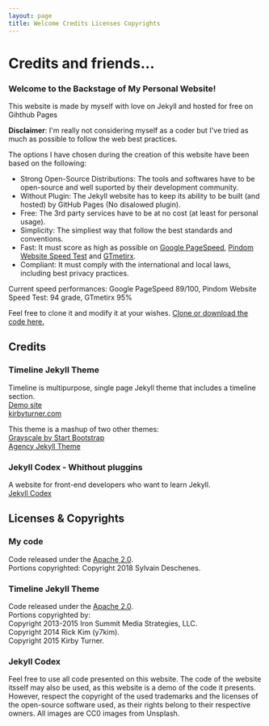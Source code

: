 ```yaml
---
layout: page
title: Welcome Credits Licenses Copyrights
---
```

# Credits and friends...  
### Welcome to the Backstage of My Personal Website!

This website is made by myself with love on Jekyll and hosted for free on Gihthub Pages 
  
**Disclaimer**: I'm really not considering myself as a coder but I've tried as much as possible to follow the web best practices.  
  
The options I have chosen during the creation of this website have been based on the following:  
  
 - Strong Open-Source Distributions: The tools and softwares have to be open-source and well suported by their development community.  
 - Without Plugin: The Jekyll website has to keep its ability to be built (and hosted) by GitHub Pages (No disalowed plugin).  
 - Free: The 3rd party services have to be at no cost (at least for personal usage).  
 - Simplicity: The simpliest way that follow the best standards and conventions.  
 - Fast: It must score as high as possible on [Google PageSpeed](https://developers.google.com/speed/pagespeed/insights), [Pindom Website Speed Test](https://tools.pingdom.com) and [GTmetirx](https://gtmetrix.com).
 - Compliant: It must comply with the international and local laws, including best privacy practices.  
  
  
Current speed performances: Google PageSpeed 89/100, Pindom Website Speed Test: 94 grade, GTmetirx 95%
  
Feel free to clone it and modify it at your wishes. [Clone or download the code here.](https://github.com/sylvaindeschenes/sylvaindeschenes.github.io)  

## Credits

### Timeline Jekyll Theme

Timeline is multipurpose, single page Jekyll theme that includes a timeline section.  
[Demo site](http://kirbyt.github.io/timeline-jekyll-theme)  
[kirbyturner.com](http://www.kirbyturner.com)  
  
This theme is a mashup of two other themes:  
[Grayscale by Start Bootstrap](https://jeromelachaud.github.io/grayscale-theme/)  
[Agency Jekyll Theme](https://y7kim.github.io/agency-jekyll-theme/)  
  
  
### Jekyll Codex - Whithout pluggins

A website for front-end developers who want to learn Jekyll.  
[Jekyll Codex](https://jekyllcodex.org)  

## Licenses & Copyrights

### My code
Code released under the [Apache 2.0](https://github.com/sylvaindeschenes/sylvaindeschenes.github.io/LICENSE).  
Portions copyrighted: Copyright 2018 Sylvain Deschenes.  

### Timeline Jekyll Theme
Code released under the [Apache 2.0](https://github.com/kirbyt/timeline-jekyll-theme/blob/master/LICENSE).  
Portions copyrighted by:  
Copyright 2013-2015 Iron Summit Media Strategies, LLC.  
Copyright 2014 Rick Kim (y7kim).  
Copyright 2015 Kirby Turner.  
  
### Jekyll Codex  
Feel free to use all code presented on this website. The code of the website itsself may also be used, as this website is a demo of the code it presents. However, respect the copyright of the used trademarks and the licenses of the open-source software used, as their rights belong to their respective owners. All images are CC0 images from Unsplash.